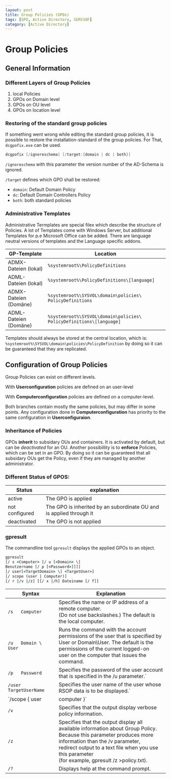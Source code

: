 ```yaml
---
layout: post
title: Group Policies (GPOs)
tags: [GPO, Active Directory, SERV10F]
category: [Active Directory]
---
```


# Group Policies

## General Information

### Different Layers of Group Policies

1. local Policies
2. GPOs on Domain level
3. GPOs on OU level
4. GPOs on location level

### Restoring of the standard group policies

If something went wrong while editing the standard group policies, it is possible to restore the installation-standard of the group policies.
For That, `dcgpofix.exe` can be used.

```powershell
dcgpofix [/ignoreschema] [/target:{domain | dc | both}]
```

`/ignoreschema` with this parameter the version number of the AD-Schema is ignored.

`/target` defines which GPO shall be restored:
- `domain`: Default Domain Policy
-  `dc`: Default Domain Controllers Policy
-  `both`: both standard policies

### Administrative Templates

Administrative Termplates are special filex which describe the structure of Policies. A lot of Templates come with Windows Server, but additional Templates for p.e Microsoft Office can be added. There are language neutral versions of templates and the Language specific addons.

| GP-Template|Location |
|---|---|
|ADMX-Dateien (lokal)|`%systemroot%\PolicyDefinitions`|
|ADML-Dateien (lokal)|`%systemroot%\PolicyDefinitions\[language]`|
|ADMX-Dateien (Domäne)|`%systemroot%\SYSVOL\domain\policies\ PolicyDefinitions`|
|ADML-Dateien (Domäne)|`%systemroot%\SYSVOL\domain\policies\ PolicyDefinitions\[language]`|

Templates should always be stored at the central location, which is:
`%systemroot%\SYSVOL\domain\policies\PolicyDefinition`
by doing so it can be guaranteed that they are replicated.

## Configuration of Group Policies

Group Policies can exist on different levels.

With **Userconfiguration** policies are defined on an user-level

With **Computerconfiguration** policies are defined on a computer-level.

Both branches contain mostly the same policies, but may differ in some points.
Any configuration done in **Computerconfiguration** has priority to the same configuration in **Userconfiguraion**.

### Inheritance of Policies

GPOs **inherit** to subsidary OUs and containers. It is activated by default, but can be *deactivated* for an OU.
Another possibillity is to **enforce** Policies, which can be set in an GPO. By doing so it can be guaranteed that all subsidary OUs get the Policy, even if they are managed by another administrator.

### Different Status of GPOS:

|Status|explanation|
|---|---|
|active|The GPO is applied |
|not configured| The GPO is inherited by an subordinate OU and is applied through it|
|deactivated|The GPO is not applied|

### gpresult

The commandline tool `gpresult` displays the applied GPOs to an object.

```cmd
gpresult 
[/ s <Computer> [/ u [<Domain> \] 
Benutzername [/ p [<Password>]]]] 
[/ user[<TargetDomain> \] <TargetUser>] 
[/ scope (user | Computer)] 
[/ r |/v |/z] [[/ x |/h] Dateiname [/ f]]
```

| Syntax|Explanation|
|---|---|
|`/s   Computer`|Specifies the name or IP address of a remote computer.<br>(Do not use backslashes.) The default is the local computer.|
|`/u   Domain \ User`|Runs the command with the account permissions of the user that is specified by<br>User or Domain\User. The default is the permissions of the current logged-on<br>user on the computer that issues the command.|
|`/p   Password`|Specifies the password of the user account that is specified in the /u parameter.`|
|`/user   TargetUserName`|Specifies the user name of the user whose RSOP data is to be displayed.`|
|`/scope { user | computer }`|Displays either user or computer results. Valid values for the /scope parameter are user or computer. If you omit the /scope parameter, gpresult displays both user and computer settings.|
|`/v`|Specifies that the output display verbose policy information.|
|`/z`|Specifies that the output display all available information about Group Policy.<br> Because this parameter produces more information than the /v parameter,<br> redirect output to a text file when you use this parameter<br> (for example, gpresult /z >policy.txt).|
|`/?`|Displays help at the command prompt.|
